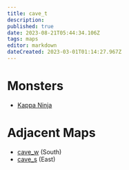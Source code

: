 ```yaml
---
title: cave_t
description: 
published: true
date: 2023-08-21T05:44:34.106Z
tags: maps
editor: markdown
dateCreated: 2023-03-01T01:14:27.967Z
---
```


# Monsters
 * [Kappa Ninja](/monsters/kappa-ninja)

# Adjacent Maps
 * [cave_w](/maps/cave_w) (South)
 * [cave_s](/maps/cave_s) (East)
